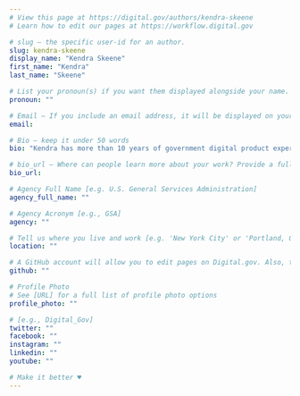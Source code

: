 ```yaml
---
# View this page at https://digital.gov/authors/kendra-skeene
# Learn how to edit our pages at https://workflow.digital.gov

# slug — the specific user-id for an author.
slug: kendra-skeene
display_name: "Kendra Skeene"
first_name: "Kendra"
last_name: "Skeene"

# List your pronoun(s) if you want them displayed alongside your name. If blank, we'll use just your name. Learn more http://mypronouns.org
pronoun: ""

# Email — If you include an email address, it will be displayed on your profile page
email: 

# Bio — keep it under 50 words
bio: "Kendra has more than 10 years of government digital product experience and has led and championed accessibility initiatives for both state and federal programs. Kendra has tackled the questions of how to integrate accessibility into content, design, development, testing, governance, contracting, and product management in a way that saves time and money, and provides more value for end users."

# bio_url — Where can people learn more about your work? Provide a full URL [e.g. 'https://www.example.gov/']
bio_url: 

# Agency Full Name [e.g. U.S. General Services Administration]
agency_full_name: ""

# Agency Acronym [e.g., GSA]
agency: ""

# Tell us where you live and work [e.g. 'New York City' or 'Portland, OR']
location: ""

# A GitHub account will allow you to edit pages on Digital.gov. Also, the image used in your GitHub account can be used to populate your digital.gov profile photo. Learn more about getting a Github account at [URL]
github: ""

# Profile Photo
# See [URL] for a full list of profile photo options
profile_photo: ""

# [e.g., Digital_Gov]
twitter: ""
facebook: ""
instagram: ""
linkedin: ""
youtube: ""

# Make it better ♥
---
```

